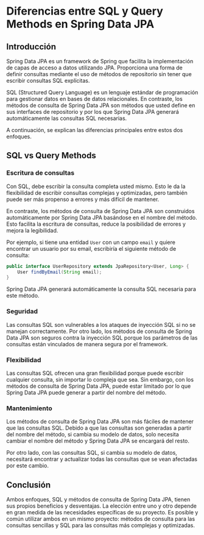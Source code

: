# Diferencias entre SQL y Query Methods en Spring Data JPA

## Introducción

Spring Data JPA es un framework de Spring que facilita la implementación de capas de acceso a datos utilizando JPA. Proporciona una forma de definir consultas mediante el uso de métodos de repositorio sin tener que escribir consultas SQL explícitas.

SQL (Structured Query Language) es un lenguaje estándar de programación para gestionar datos en bases de datos relacionales. En contraste, los métodos de consulta de Spring Data JPA son métodos que usted define en sus interfaces de repositorio y por los que Spring Data JPA generará automáticamente las consultas SQL necesarias.

A continuación, se explican las diferencias principales entre estos dos enfoques.

## SQL vs Query Methods

### Escritura de consultas

Con SQL, debe escribir la consulta completa usted mismo. Esto le da la flexibilidad de escribir consultas complejas y optimizadas, pero también puede ser más propenso a errores y más difícil de mantener.

En contraste, los métodos de consulta de Spring Data JPA son construidos automáticamente por Spring Data JPA basándose en el nombre del método. Esto facilita la escritura de consultas, reduce la posibilidad de errores y mejora la legibilidad.

Por ejemplo, si tiene una entidad `User` con un campo `email` y quiere encontrar un usuario por su email, escribiría el siguiente método de consulta:

```java
public interface UserRepository extends JpaRepository<User, Long> {
    User findByEmail(String email);
}
```

Spring Data JPA generará automáticamente la consulta SQL necesaria para este método.

### Seguridad

Las consultas SQL son vulnerables a los ataques de inyección SQL si no se manejan correctamente. Por otro lado, los métodos de consulta de Spring Data JPA son seguros contra la inyección SQL porque los parámetros de las consultas están vinculados de manera segura por el framework.

### Flexibilidad

Las consultas SQL ofrecen una gran flexibilidad porque puede escribir cualquier consulta, sin importar lo compleja que sea. Sin embargo, con los métodos de consulta de Spring Data JPA, puede estar limitado por lo que Spring Data JPA puede generar a partir del nombre del método.

### Mantenimiento

Los métodos de consulta de Spring Data JPA son más fáciles de mantener que las consultas SQL. Debido a que las consultas son generadas a partir del nombre del método, si cambia su modelo de datos, solo necesita cambiar el nombre del método y Spring Data JPA se encargará del resto.

Por otro lado, con las consultas SQL, si cambia su modelo de datos, necesitará encontrar y actualizar todas las consultas que se vean afectadas por este cambio.

## Conclusión

Ambos enfoques, SQL y métodos de consulta de Spring Data JPA, tienen sus propios beneficios y desventajas. La elección entre uno y otro depende en gran medida de las necesidades específicas de su proyecto. Es posible y común utilizar ambos en un mismo proyecto: métodos de consulta para las consultas sencillas y SQL para las consultas más complejas y optimizadas.
